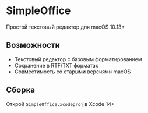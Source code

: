# SimpleOffice

Простой текстовый редактор для macOS 10.13+

## Возможности
- Текстовый редактор с базовым форматированием
- Сохранение в RTF/TXT форматах  
- Совместимость со старыми версиями macOS

## Сборка
Открой `SimpleOffice.xcodeproj` в Xcode 14+
